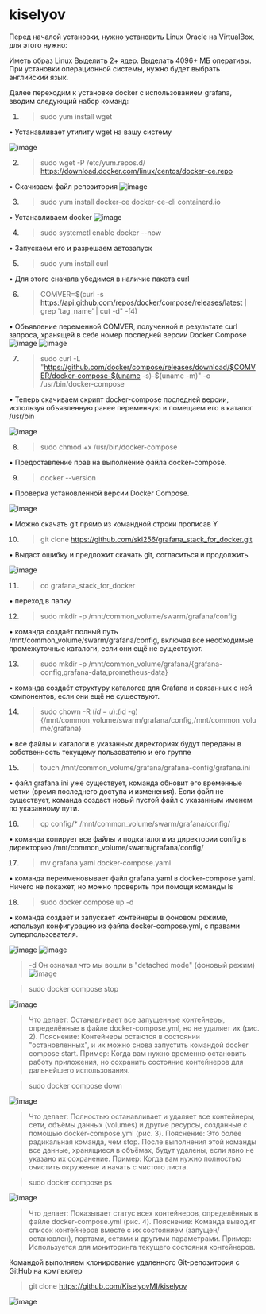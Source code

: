 # kiselyov
Перед началой установки, нужно установить Linux Oracle на VirtualBox, для этого нужно:

Иметь образ Linux Выделить 2+ ядер. Выделать 4096+ МБ оперативы. При установки операционной системы, нужно будет выбрать английский язык.

Далее переходим к установке docker с использованием grafana, вводим следующий набор команд:

1. >sudo yum install wget

• Устанавливает утилиту wget на вашу систему

![image](https://github.com/user-attachments/assets/d4bc09d5-f41a-4f34-9eff-ea392d03784d)

2. >sudo wget -P /etc/yum.repos.d/ https://download.docker.com/linux/centos/docker-ce.repo

• Скачиваем файл репозитория
![image](https://github.com/user-attachments/assets/7bc73d5c-6ccd-4dcd-86f9-165f0fa6c1c2)

3. >sudo yum install docker-ce docker-ce-cli containerd.io

• Устанавливаем docker
![image](https://github.com/user-attachments/assets/f2281b18-d0eb-4b81-9c09-9c13032d2146)

4. >sudo systemctl enable docker --now

• Запускаем его и разрешаем автозапуск

5. >sudo yum install curl

• Для этого сначала убедимся в наличие пакета curl

6. >COMVER=$(curl -s https://api.github.com/repos/docker/compose/releases/latest | grep 'tag_name' | cut -d\" -f4)

• Объявление переменной COMVER, полученной в результате curl запроса, хранящей в себе номер последней версии Docker Compose
![image](https://github.com/user-attachments/assets/1a9ddd83-6878-4032-9608-30b7ca91a9f3)
![image](https://github.com/user-attachments/assets/cc5a539e-2a58-4c57-af79-cf17618b196b)

7. >sudo curl -L "https://github.com/docker/compose/releases/download/$COMVER/docker-compose-$(uname -s)-$(uname -m)" -o /usr/bin/docker-compose

• Теперь скачиваем скрипт docker-compose последней версии, используя объявленную ранее переменную и помещаем его в каталог /usr/bin

![image](https://github.com/user-attachments/assets/688352dd-69d5-4f39-a7b2-38e5a2b42fdb)

8. >sudo chmod +x /usr/bin/docker-compose

• Предоставление прав на выполнение файла docker-compose.

9. >docker --version

• Проверка установленной версии Docker Compose.

![image](https://github.com/user-attachments/assets/7cab30e6-ffd6-4237-9919-2c35ddf18f53)

• Можно скачать git прямо из командной строки прописав Y

10. >git clone https://github.com/skl256/grafana_stack_for_docker.git

• Выдаст ошибку и предложит скачать git, согласиться и продолжить

![image](https://github.com/user-attachments/assets/7309f8cd-bd42-4e27-bb90-3d7c763f9239)

11. >cd grafana_stack_for_docker

• переход в папку

12. >sudo mkdir -p /mnt/common_volume/swarm/grafana/config

• команда создаёт полный путь /mnt/common_volume/swarm/grafana/config, включая все необходимые промежуточные каталоги, если они ещё не существуют.

13. >sudo mkdir -p /mnt/common_volume/grafana/{grafana-config,grafana-data,prometheus-data}

• команда создаёт структуру каталогов для Grafana и связанных с ней компонентов, если они ещё не существуют.

14. >sudo chown -R $(id -u):$(id -g) {/mnt/common_volume/swarm/grafana/config,/mnt/common_volume/grafana}

• все файлы и каталоги в указанных директориях будут переданы в собственность текущему пользователю и его группе

15. >touch /mnt/common_volume/grafana/grafana-config/grafana.ini

• файл grafana.ini уже существует, команда обновит его временные метки (время последнего доступа и изменения). Если файл не существует, команда создаст новый пустой файл с указанным именем по указанному пути.

16. >cp config/* /mnt/common_volume/swarm/grafana/config/

• команда копирует все файлы и подкаталоги из директории config в директорию /mnt/common_volume/swarm/grafana/config/

17. >mv grafana.yaml docker-compose.yaml

• команда переименовывает файл grafana.yaml в docker-compose.yaml. Ничего не покажет, но можно проверить при помощи команды ls

18. >sudo docker compose up -d

• команда создает и запускает контейнеры в фоновом режиме, используя конфигурацию из файла docker-compose.yml, с правами суперпользователя.

![image](https://github.com/user-attachments/assets/4f4a25b2-54bd-43ab-87ea-e3bc2305513b)
![image](https://github.com/user-attachments/assets/f15de654-f593-4a8c-970d-46b10d3a6496)

>-d Он означал что мы вошли в "detached mode" (фоновый режим)
![image](https://github.com/user-attachments/assets/079c82ae-9e2f-4468-81b3-a54a0e5fa649)

>sudo docker compose stop

![image](https://github.com/user-attachments/assets/51e73aa3-e79d-4c71-af92-2a469701558a)

 >Что делает: Останавливает все запущенные контейнеры, определённые в файле docker-compose.yml, но не удаляет их (рис. 2).
 >Пояснение: Контейнеры остаются в состоянии "остановленных", и их можно снова запустить командой docker compose start.
 >Пример: Когда вам нужно временно остановить работу приложения, но сохранить состояние контейнеров для дальнейшего использования.

>sudo docker compose down

![image](https://github.com/user-attachments/assets/13623d59-a119-4046-b06c-94ef296265b9)

>Что делает: Полностью останавливает и удаляет все контейнеры, сети, объёмы данных (volumes) и другие ресурсы, созданные с помощью docker-compose.yml (рис. 3).
>Пояснение: Это более радикальная команда, чем stop. После выполнения этой команды все данные, хранящиеся в объёмах, будут удалены, если явно не указано их сохранение.
>Пример: Когда вам нужно полностью очистить окружение и начать с чистого листа.

>sudo docker compose ps

![image](https://github.com/user-attachments/assets/abc1d2b2-2582-4f68-8d3d-b9ce5b07f827)

>Что делает: Показывает статус всех контейнеров, определённых в файле docker-compose.yml (рис. 4).
>Пояснение: Команда выводит список контейнеров вместе с их состоянием (запущен/остановлен), портами, сетями и другими параметрами.
>Пример: Используется для мониторинга текущего состояния контейнеров.

Командой выполняем клонирование удаленного Git-репозитория с GitHub на компьютер

>git clone https://github.com/KiselyovMI/kiselyov

![image](https://github.com/user-attachments/assets/4361eb2d-9d8a-4ee6-8793-3f55a899a78e)
